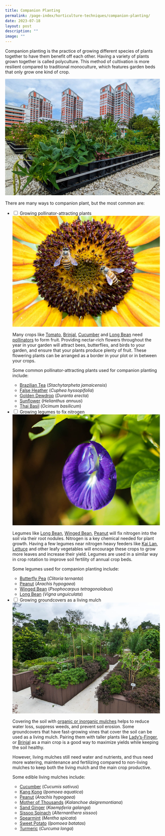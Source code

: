 ```yaml
---
title: Companion Planting
permalink: /page-index/horticulture-techniques/companion-planting/
date: 2023-07-18
layout: post
description: ""
image: ""
---
```

<section>
	<p>Companion planting is the practice of growing different species of plants together to have them benefit off each other. Having a variety of plants grown together is called polyculture. This method of cultivation is more resilient compared to traditional monoculture, which features garden beds that only grow one kind of crop.</p>
	<img title="A planter bed on a rooftop growing a variety of companion plants. Photo by Jacqueline Chua." src="/images/Garden%20design/BishanEastZone6_JacChua%20(2).jpg">
	<p>There are many ways to companion plant, but the most common are:</p>
<ul class="jekyllcodex_accordion">
	<li><input type="checkbox" id="accordion1">
	<label for="accordion1">Growing pollinator-attracting plants</label><div>	
		<img title="Asian Honey Bees visiting a sunflower. Photo by Zestin Soh." src="/images/Biodiversity/bee_apiscerana_zestinsoh.jpg">
		<p>Many crops like <a href="/page-index/edible-plants/tomato/">Tomato</a>, <a href="/page-index/edible-plants/brinjal/">Brinjal</a>, <a href="/page-index/edible-plants/cucumber/">Cucumber</a> and <a href="/page-index/edible-plants/long-bean/">Long Bean</a> need <a href="/page-index/biodiversity/pollinators/">pollinators</a> to form fruit. Providing nectar-rich flowers throughout the year in your garden will attract bees, butterflies, and birds to your garden, and ensure that your plants produce plenty of fruit. These flowering plants can be arranged as a border in your plot  or in between your crops.</p>
		<p>Some common pollinator-attracting plants used for companion planting include:</p>
		<ul>
			<li><a href="/page-index/ornamental-plants/brazilian-tea/">Brazilian Tea</a> (<em>Stachytarpheta jamaicensis</em>)</li>
			<li><a href="/page-index/ornamental-plants/false-heather/">False Heather</a> (<em>Cuphea hyssopifolia</em>)</li>
			<li><a href="/page-index/ornamental-plants/golden-dewdrop/">Golden Dewdrop</a> (<em>Duranta erecta</em>)</li>
			<li><a href="/page-index/edible-plants/sunflower/">Sunflower</a> (<em>Helianthus annuus</em>)</li>
			<li><a href="/page-index/edible-plants/thai-basil/">Thai Basil</a> (<em>Ocimum basilicum</em>)</li>
		</ul>
	</div></li>
	<li><input type="checkbox" id="accordion2">
	<label for="accordion2">Growing legumes to fix nitrogen</label><div>
		<img title="Butterfly peas are an easy legume to grow, and produce edible flowers. Photo by Jacqueline Chua." src="/images/Plants/BluePeaFlower_JacChua%20(2).jpg">
		<p>Legumes like <a href="/page-index/edible-plants/long-bean/">Long Bean</a>, <a href="/page-index/edible-plants/winged-bean/">Winged Bean</a>, <a href="/page-index/edible-plants/peanut/">Peanut</a> will fix nitrogen into the soil via their root nodules. Nitrogen is a key chemical needed for plant growth. Having a few legumes near nitrogen heavy feeders like <a href="/page-index/edible-plants/kai-lan/">Kai Lan</a>, <a href="/page-index/edible-plants/lettuce/">Lettuce</a> and other leafy vegetables will encourage these crops to grow more leaves and increase their yield. Legumes are used in a similar way in crop rotation to improve soil fertility of annual crop beds.  </p>
		<p>Some legumes used for companion planting include:</p>
		<ul>
			<li><a href="/page-index/edible-plants/butterfly-pea/">Butterfly Pea</a> (<em>Clitoria ternanta</em>)</li>
			<li><a href="/page-index/edible-plants/peanut/">Peanut</a> (<em>Arachis hypogaea</em>)</li>
			<li><a href="/page-index/edible-plants/winged-bean/">Winged Bean</a> (<em>Psophocarpus tetragonolobus</em>)</li>
			<li><a href="/page-index/edible-plants/long-bean/">Long Bean</a> (<em>Vigna unguiculata</em>)</li>
		</ul>
	</div></li>
	<li><input type="checkbox" id="accordion3">
	<label for="accordion3">Growing groundcovers as a living mulch</label><div>
		<img src="/images/Hardscapes/PXL_20230225_024644403.jpg" title="Alternanthera plants being used as living mulch. Photo by Jacqueline Chua">
		<p>Covering the soil with <a href="/page-index/horticulture-techniques/mulching/">organic or inorganic mulches</a> helps to reduce water loss, suppress weeds, and prevent soil erosion. Some groundcovers that have fast-growing vines that cover the soil can be used as a living mulch. Pairing them with taller plants like <a href="/page-index/edible-plants/ladys-finger/">Lady’s-Finger</a>, or <a href="/page-index/edible-plants/brinjal/">Brinjal</a> as a main crop is a good way to maximize yields while keeping the soil healthy.</p>  
		<p>However, living mulches still need water and nutrients, and thus need more watering, maintenance and fertilizing compared to non-living mulches to keep both the living mulch and the main crop productive.</p> 
		<p>Some edible living mulches include:</p>
		<ul>
			<li><a href="/page-index/edible-plants/cucumber/">Cucumber</a> (<em>Cucumis sativus</em>)</li>
			<li><a href="/page-index/edible-plants/kang-kong">Kang Kong</a> (<em>Ipomoea aquatica</em>)</li>
			<li><a href="/page-index/edible-plants/peanut/">Peanut</a> (<em>Arachis hypogaea</em>)</li>
			<li><a href="/page-index/ornamental-plants/mother-of-thousands/">Mother of Thousands</a> (<em>Kalanchoe daigremontiana</em>)</li>
			<li><a href="/page-index/edible-plants/sand-ginger/">Sand Ginger</a> (<em>Kaempferia galanga</em>)</li>
			<li><a href="/page-index/edible-plants/sissoo-spinach/">Sissoo Spinach</a> (<em>Alternanthera sissoo</em>)</li>
			<li><a href="/page-index/edible-plants/spearmint/">Spearmint</a> (<em>Mentha spicata</em>)</li>
			<li><a href="/page-index/edible-plants/sweet-potato/">Sweet Potato</a> (<em>Ipomoea batatas</em>)</li>
			<li><a href="/page-index/edible-plants/turmeric">Turmeric</a> (<em>Curcuma longa</em>)</li>
			</ul>
		</div></li>
	</ul>
</section>
